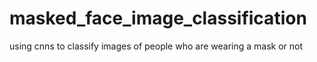 # masked_face_image_classification
using cnns to classify images of people who are wearing a mask or not
